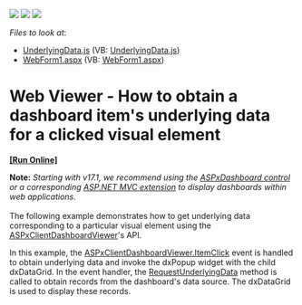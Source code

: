 <!-- default badges list -->
![](https://img.shields.io/endpoint?url=https://codecentral.devexpress.com/api/v1/VersionRange/128580523/14.1.3%2B)
[![](https://img.shields.io/badge/Open_in_DevExpress_Support_Center-FF7200?style=flat-square&logo=DevExpress&logoColor=white)](https://supportcenter.devexpress.com/ticket/details/T115445)
[![](https://img.shields.io/badge/📖_How_to_use_DevExpress_Examples-e9f6fc?style=flat-square)](https://docs.devexpress.com/GeneralInformation/403183)
<!-- default badges end -->
<!-- default file list -->
*Files to look at*:

* [UnderlyingData.js](./CS/Dashboard_UnderlyingDataWeb/Scripts/UnderlyingData.js) (VB: [UnderlyingData.js](./VB/Dashboard_UnderlyingDataWeb/Scripts/UnderlyingData.js))
* [WebForm1.aspx](./CS/Dashboard_UnderlyingDataWeb/WebForm1.aspx) (VB: [WebForm1.aspx](./VB/Dashboard_UnderlyingDataWeb/WebForm1.aspx))
<!-- default file list end -->
# Web Viewer - How to obtain a dashboard item's underlying data for a clicked visual element
<!-- run online -->
**[[Run Online]](https://codecentral.devexpress.com/t115445)**
<!-- run online end -->


<p><strong>Note:</strong> <em>Starting with v17.1, we recommend using the <a href="https://documentation.devexpress.com/Dashboard/CustomDocument16976.aspx">ASPxDashboard control</a> or a corresponding <a href="https://documentation.devexpress.com/Dashboard/CustomDocument16977.aspx">ASP.NET MVC extension</a> to display dashboards within web applications.</em><br><br>The following example demonstrates how to get underlying data corresponding to a particular visual element using the <a href="http://documentation.devexpress.com/#Dashboard/clsDevExpressDashboardWebScriptsASPxClientDashboardViewertopic">ASPxClientDashboardViewer</a>'s API.</p>
<p>In this example, the <a href="http://documentation.devexpress.com/#Dashboard/DevExpressDashboardWebScriptsASPxClientDashboardViewer_ItemClicktopic">ASPxClientDashboardViewer.ItemClick</a> event is handled to obtain underlying data and invoke the dxPopup widget with the child dxDataGrid. In the event handler, the <a href="http://documentation.devexpress.com/#Dashboard/DevExpressDashboardWebScriptsASPxClientDashboardViewer_RequestUnderlyingDatatopic">RequestUnderlyingData</a> method is called to obtain records from the dashboard's data source. The dxDataGrid is used to display these records.</p>

<br/>


